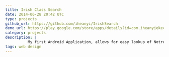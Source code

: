 ```yaml
---
title: Irish Class Search
date: 2014-06-28 20:42 UTC
type: projects
github_url: https://github.com/iheanyi/IrishSearch
demo_url: https://play.google.com/store/apps/details?id=com.iheanyiekechukwu.irishsearch
category: projects
description: |
          My first Android Application, allows for easy lookup of Notre Dame course information from an Android device. Course information is acquired through submitting an HTTP Post Request to the Notre Dame course search page and parsing the resulting HTML for the course information.
tags: web design
---
```

